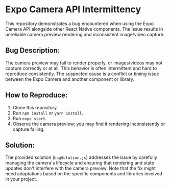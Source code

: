 # Expo Camera API Intermittency

This repository demonstrates a bug encountered when using the Expo Camera API alongside other React Native components. The issue results in unreliable camera preview rendering and inconsistent image/video capture. 

## Bug Description:

The camera preview may fail to render properly, or images/videos may not capture correctly or at all. This behavior is often intermittent and hard to reproduce consistently.  The suspected cause is a conflict or timing issue between the Expo Camera and another component or library.

## How to Reproduce:

1. Clone this repository.
2. Run `npm install` or `yarn install`.
3. Run `expo start`.
4. Observe the camera preview; you may find it rendering inconsistently or capture failing.

## Solution:

The provided solution (`bugSolution.js`) addresses the issue by carefully managing the camera's lifecycle and ensuring that rendering and state updates don't interfere with the camera preview. Note that the fix might need adaptations based on the specific components and libraries involved in your project.